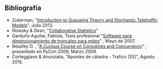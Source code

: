 ## Bibliografía

- Zukerman, "[Introduction to Queueing Theory and Stochastic Teletraffic Models](http://arxiv.org/abs/1307.2968)", Julio 2013. 
- Illowsky & Dean, "[Collaborative Statistics](https://cnx.org/contents/XgdE-Z55@40.9:XgdE-Z55)" 
- Garduño Aguilar, Fabiola, Tesis profesional "[Software para dimensionamiento de troncales para redes](http://catarina.udlap.mx/u_dl_a/tales/documentos/lem/garduno_a_f/)" , Mayo de 2007.
- Beazley D. , "[A Curious Course on Coroutines and Concurrency](http://www.dabeaz.com/coroutines/)" , presentado en PyCon 2009, Marzo 2009.
- Corteggiano & Anunziata, "Apuntes de cátedra - Trafico [55]", Agosto 2015.

<!--stackedit_data:
eyJoaXN0b3J5IjpbNTMzNTIyMjMsMTUxNTYxMTk0XX0=
-->